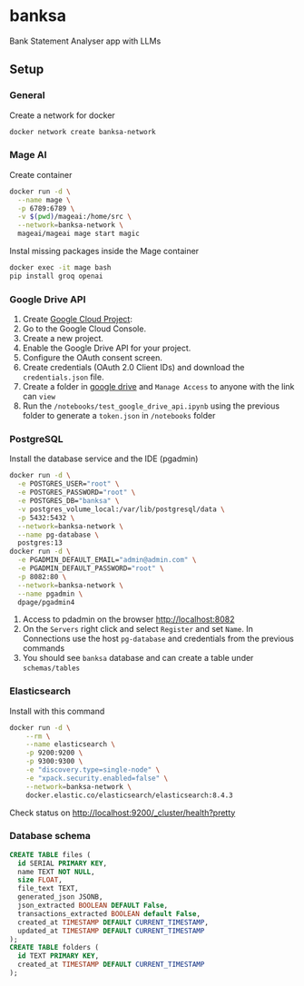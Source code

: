 # banksa
Bank Statement Analyser app with LLMs


## Setup

### General

Create a network for docker
```bash
docker network create banksa-network
```

### Mage AI

Create container
```bash
docker run -d \
  --name mage \
  -p 6789:6789 \
  -v $(pwd)/mageai:/home/src \
  --network=banksa-network \
  mageai/mageai mage start magic
```

Instal missing packages inside the Mage container

```bash
docker exec -it mage bash
pip install groq openai
```

### Google Drive API
1. Create [Google Cloud Project](https://console.cloud.google.com/):
2. Go to the Google Cloud Console.
3. Create a new project.
4. Enable the Google Drive API for your project.
5. Configure the OAuth consent screen.
6. Create credentials (OAuth 2.0 Client IDs) and download the `credentials.json` file.
7. Create a folder in [google drive](https://drive.google.com/) and `Manage Access` to anyone with the link can `view`
8. Run the `/notebooks/test_google_drive_api.ipynb` using the previous folder  to generate a `token.json` in `/notebooks` folder

### PostgreSQL

Install the database service and the IDE (pgadmin)

```bash
docker run -d \
  -e POSTGRES_USER="root" \
  -e POSTGRES_PASSWORD="root" \
  -e POSTGRES_DB="banksa" \
  -v postgres_volume_local:/var/lib/postgresql/data \
  -p 5432:5432 \
  --network=banksa-network \
  --name pg-database \
  postgres:13
docker run -d \
  -e PGADMIN_DEFAULT_EMAIL="admin@admin.com" \
  -e PGADMIN_DEFAULT_PASSWORD="root" \
  -p 8082:80 \
  --network=banksa-network \
  --name pgadmin \
  dpage/pgadmin4
```

1. Access to pdadmin on the browser [http://localhost:8082](http://localhost:8082)
2. On the `Servers` right click and select `Register` and set `Name`. In Connections use the host `pg-database` and credentials from the previous commands
3. You should see `banksa` database and can create a table under `schemas/tables`


### Elasticsearch

Install with this command
```bash
docker run -d \
    --rm \
    --name elasticsearch \
    -p 9200:9200 \
    -p 9300:9300 \
    -e "discovery.type=single-node" \
    -e "xpack.security.enabled=false" \
    --network=banksa-network \
    docker.elastic.co/elasticsearch/elasticsearch:8.4.3
```

Check status on [http://localhost:9200/_cluster/health?pretty](http://localhost:9200/_cluster/health?pretty)


### Database schema

```sql
CREATE TABLE files (
  id SERIAL PRIMARY KEY,
  name TEXT NOT NULL,
  size FLOAT,
  file_text TEXT,
  generated_json JSONB,
  json_extracted BOOLEAN DEFAULT False,
  transactions_extracted BOOLEAN default False,
  created_at TIMESTAMP DEFAULT CURRENT_TIMESTAMP,
  updated_at TIMESTAMP DEFAULT CURRENT_TIMESTAMP
);
CREATE TABLE folders (
  id TEXT PRIMARY KEY,
  created_at TIMESTAMP DEFAULT CURRENT_TIMESTAMP
);
```
